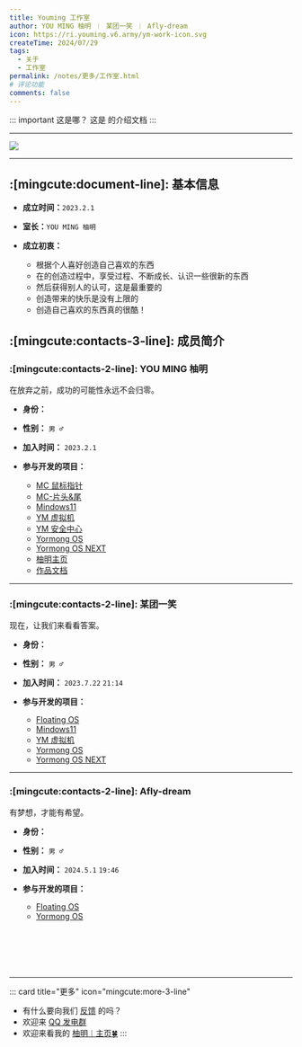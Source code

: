 ```yaml
---
title: Youming 工作室
author: YOU MING 柚明 ︱ 某团一笑 ︱ Afly-dream
icon: https://ri.youming.v6.army/ym-work-icon.svg
createTime: 2024/07/29
tags:
  - 关于
  - 工作室
permalink: /notes/更多/工作室.html
# 评论功能
comments: false
---
```


::: important 这是哪？
这是 <Badge text="Youming 工作室" type="tip" /> 的介绍文档
:::

---

![](https://ri.youming.v6.army/ym-gzs.svg)

<LinkCard title="查看工作室 成员页面" icon="mingcute:contacts-3-line" href="/friends/" />

---

## :[mingcute:document-line]: 基本信息

- **成立时间：**`2023.2.1`
- **室长：**`YOU MING 柚明`
- **成立初衷：**

  - 根据个人喜好创造自己喜欢的东西
  - 在的创造过程中，享受过程、不断成长、认识一些很新的东西
  - 然后获得别人的认可，这是最重要的
  - 创造带来的快乐是没有上限的
  - 创造自己喜欢的东西真的很酷！

## :[mingcute:contacts-3-line]: 成员简介

### :[mingcute:contacts-2-line]: YOU MING 柚明

<Card title="YOU MING 柚明" icon="https://ri.youming.v6.army/ym-ys.png">
  在放弃之前，成功的可能性永远不会归零。
</Card>

<CardGrid>
  <LinkCard title="哔哩哔哩" icon="mingcute:bilibili-fill" href="https://space.bilibili.com/1337092956" />
  <LinkCard title="柚明︱主页" icon="mingcute:home-4-line" href="https://home.youming.v6.army/" />
  <LinkCard title="Github" icon="mingcute:github-fill" href="https://github.com/YOU-MING-6" />
  <LinkCard title="社交链接页" icon="mingcute:link-2-line" href="/链接" />
</CardGrid>

- **身份：** <Badge text="工作室室长" type="warning" />
- **性别：** `男 ♂`
- **加入时间：** `2023.2.1`
- **参与开发的项目：**

  - [MC 鼠标指针](/notes/MC-鼠标指针.html) <Badge text="发起者" type="warning" />
  - [MC-片头&尾](/notes/MC-片头尾.html) <Badge text="发起者" type="warning" />
  - [Mindows11](/notes/Mindows11.html) <Badge text="发起者" type="warning" />
  - [YM 虚拟机](/notes/YM-虚拟机.html) <Badge text="发起者" type="warning" />
  - [YM 安全中心](/notes/YM-安全中心.html) <Badge text="发起者" type="warning" />
  - [Yormong OS](/notes/Yormong-OS.html) <Badge text="发起者" type="warning" />
  - [Yormong OS NEXT](/notes/Yormong-OS-NEXT.html) <Badge text="发起者" type="warning" />
  - [柚明主页](/notes/柚明主页.html) <Badge text="发起者" type="warning" />
  - [作品文档](/notes/作品文档.html) <Badge text="发起者" type="warning" />

---

### :[mingcute:contacts-2-line]: 某团一笑

<Card title="某团一笑" icon="https://ri.youming.v6.army/tx-2-ys.png">
  现在，让我们来看看答案。
</Card>

<CardGrid>
  <LinkCard title="哔哩哔哩" icon="mingcute:bilibili-fill" href="https://space.bilibili.com/3493093632379150" />
  <LinkCard title="社交链接页" icon="mingcute:link-2-line" href="/链接" />
</CardGrid>

- **身份：** <Badge text="工作室成员" type="tip" />
- **性别：** `男 ♂`
- **加入时间：** `2023.7.22`  `21:14`
- **参与开发的项目：**

  - [Floating OS](/notes/Floating-OS.html) <Badge text="协作者" type="tip" />
  - [Mindows11](/notes/Mindows11.html) <Badge text="协作者" type="tip" />
  - [YM 虚拟机](/notes/YM-虚拟机.html) <Badge text="协作者" type="tip" />
  - [Yormong OS](/notes/Yormong-OS.html) <Badge text="协作者" type="tip" />
  - [Yormong OS NEXT](/notes/Yormong-OS-NEXT.html) <Badge text="协作者" type="tip" />

---

### :[mingcute:contacts-2-line]: Afly-dream

<Card title="Afly-dream" icon="https://ri.youming.v6.army/tx-3-ys.png">
  有梦想，才能有希望。
</Card>

<CardGrid>
  <LinkCard title="哔哩哔哩" icon="mingcute:bilibili-fill" href="https://space.bilibili.com/1364066451" />
  <LinkCard title="Github" icon="mingcute:github-fill" href="https://github.com/Afly-Dream" />
  <LinkCard title="社交链接页" icon="mingcute:link-2-line" href="/链接" />
</CardGrid>

- **身份：** <Badge text="工作室成员" type="tip" /> <Badge text="Dreamirage合作顾问" type="info" />
- **性别：** `男 ♂`
- **加入时间：** `2024.5.1`  `19:46`
- **参与开发的项目：**

  - [Floating OS](/notes/Floating-OS.html) <Badge text="发起者" type="warning" />
  - [Yormong OS](/notes/Yormong-OS.html) <Badge text="协作者" type="tip" />

<p style="margin-top: 100px"></p>

---

::: card title="更多" icon="mingcute:more-3-line"
- 有什么要向我们 [反馈](/notes/反馈中心/) 的吗？
- 欢迎来 [QQ 发电群](/链接.html#qq-群)
- 欢迎来看我的 [柚明︱主页🍀](https://home.youming.v6.army/)
:::